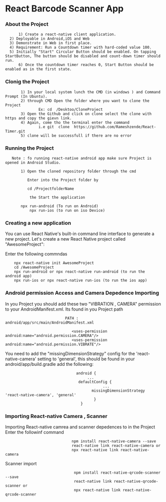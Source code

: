 # React Barcode Scanner App


### About the Project
          
          1) Create a react-native client application. 
	  2) Deployable in Android,iOS and Web
	  3) Demonstrate in Web in first place.
	  4) Requirement: Run a Countdown timer with hard-coded value 100.
	  5) Initially "Start" Circular Button should be enabled. On tapping StartButton, The button should be disabled and count-down timer should run. 
          6) Once the countdown timer reaches 0, Start Button should be enabled as in the first state.
	  

### Clonig the Project
          
           1) In your local system lunch the CMD (in windows ) and Command Prompt (In Ubuntu). 
           2) through CMD Open the folder where you want to clone the Project 
                   Ex: cd  /Desktoo/CloneProject
           3) Open the Github and click on clone select the clone with https and copy the gievn link. 
           4) Again, come tho the terminal enter the command 
                   i.e git  clone  https://github.com/Rameshzende/React-Timer.git
           5) clone will be successfull if there are no error  

### Running the Project 
            
	   Note : fo running react-native android app make sure Project is opened in Android Studio. 
           
           1) Open the cloned repository folder through the cmd 
               
              Enter into the Project folder by 
                      
		      cd /ProjectfolderName
               
               the Start the application           
               
	       npx run-android (To run on Android)
               npx run-ios (to run on iso Device)

### Creating a new application

You can use React Native's built-in command line interface to generate a new project. Let's create a new React Native project called "AwesomeProject":

Enter the following commndas 
                     
        npx react-native init AwesomeProject
        cd /AwesomeProject 
        npx run-android or npx react-native run-android (to run the android app)
        npx run-ios or npx react-native run-ios (to run the ios app)

### Android permission Access and Camera Depedence Importing 

In you Project you should add these two  "VIBRATION , CAMERA"  permission to your AndroidManifest.xml. Its found in you Project path 
         
	                           PATH : android/app/src/main/AndroidManifest.xml 
                                   
                                  <uses-permission android:name="android.permission.CAMERA"/>
                                  <uses-permission android:name="android.permission.VIBRATE"/>



You need to add the "missingDimensionStrategy" config for the 'react-native-camera' setting to 'general', this should be found in your android/app/build.gradle add the following:


                                    android {
                                         ...
                                     defaultConfig {
                                                ...
                                           missingDimensionStrategy 'react-native-camera', 'general'
                                            }
                                      }
            

### Importing React-native Camera , Scanner 
    
Importing React-native camrea and scanner depedences to in the Project Enter the followinf command 

                                  npm install react-native-camera --save
                                  react-native link react-native-camera or 
                                  npx react-native link react-native-camera

Scanner import
                                  
                                   npm install react-native-qrcode-scanner --save
                                   react-native link react-native-qrcode-scanner or 
                                   npx react-native link react-native-qrcode-scanner


                  
